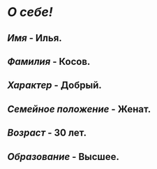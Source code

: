 # _*О себе!*_
## _Имя_ - Илья.
## _Фамилия_ - Косов.
## _Характер_ - Добрый.
## _Семейное положение_ - Женат.
## _Возраст_ - 30 лет.
## _Образование_ - Высшее.

